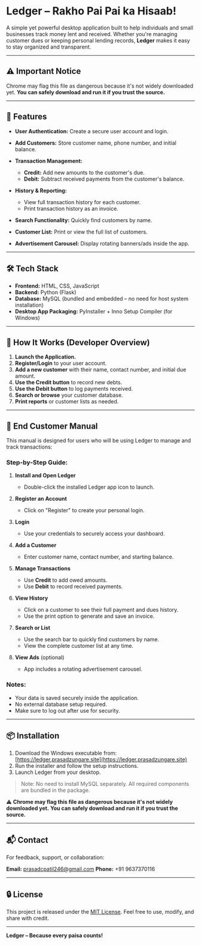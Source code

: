 # Ledger – Rakho Pai Pai ka Hisaab!

A simple yet powerful desktop application built to help individuals and small businesses track money lent and received. Whether you're managing customer dues or keeping personal lending records, **Ledger** makes it easy to stay organized and transparent.

---

## ⚠️ Important Notice

Chrome may flag this file as dangerous because it's not widely downloaded yet.
**You can safely download and run it if you trust the source.**

---

## 🔧 Features

* **User Authentication:** Create a secure user account and login.
* **Add Customers:** Store customer name, phone number, and initial balance.
* **Transaction Management:**

  * **Credit:** Add new amounts to the customer's due.
  * **Debit:** Subtract received payments from the customer's balance.
* **History & Reporting:**

  * View full transaction history for each customer.
  * Print transaction history as an invoice.
* **Search Functionality:** Quickly find customers by name.
* **Customer List:** Print or view the full list of customers.
* **Advertisement Carousel:** Display rotating banners/ads inside the app.

---

## 🛠 Tech Stack

* **Frontend:** HTML, CSS, JavaScript
* **Backend:** Python (Flask)
* **Database:** MySQL (bundled and embedded – no need for host system installation)
* **Desktop App Packaging:** PyInstaller + Inno Setup Compiler (for Windows)

---

## 🚀 How It Works (Developer Overview)

1. **Launch the Application.**
2. **Register/Login** to your user account.
3. **Add a new customer** with their name, contact number, and initial due amount.
4. **Use the Credit button** to record new debts.
5. **Use the Debit button** to log payments received.
6. **Search or browse** your customer database.
7. **Print reports** or customer lists as needed.

---

## 📖 End Customer Manual

This manual is designed for users who will be using Ledger to manage and track transactions:

### Step-by-Step Guide:

1. **Install and Open Ledger**

   * Double-click the installed Ledger app icon to launch.

2. **Register an Account**

   * Click on "Register" to create your personal login.

3. **Login**

   * Use your credentials to securely access your dashboard.

4. **Add a Customer**

   * Enter customer name, contact number, and starting balance.

5. **Manage Transactions**

   * Use **Credit** to add owed amounts.
   * Use **Debit** to record received payments.

6. **View History**

   * Click on a customer to see their full payment and dues history.
   * Use the print option to generate and save an invoice.

7. **Search or List**

   * Use the search bar to quickly find customers by name.
   * View the complete customer list at any time.

8. **View Ads** (optional)

   * App includes a rotating advertisement carousel.

### Notes:

* Your data is saved securely inside the application.
* No external database setup required.
* Make sure to log out after use for security.

---

## 📦 Installation

1. Download the Windows executable from: [https://ledger.prasadzungare.site](https://ledger.prasadzungare.site)
2. Run the installer and follow the setup instructions.
3. Launch Ledger from your desktop.

> Note: No need to install MySQL separately. All required components are bundled in the package.

⚠️ **Chrome may flag this file as dangerous because it's not widely downloaded yet.**
**You can safely download and run it if you trust the source.**

---

## 📬 Contact

For feedback, support, or collaboration:

**Email:** [prasadcpatil246@gmail.com](mailto:prasadcpatil246@gmail.com)
**Phone:** +91 9637370116

---

## 🔒 License

This project is released under the [MIT License](https://opensource.org/licenses/MIT). Feel free to use, modify, and share with credit.

---

**Ledger – Because every paisa counts!**
